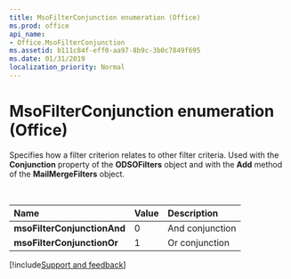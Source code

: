 ```yaml
---
title: MsoFilterConjunction enumeration (Office)
ms.prod: office
api_name:
- Office.MsoFilterConjunction
ms.assetid: b111c84f-eff0-aa97-8b9c-3b0c7849f695
ms.date: 01/31/2019
localization_priority: Normal
---
```



# MsoFilterConjunction enumeration (Office)

Specifies how a filter criterion relates to other filter criteria. Used with the **Conjunction** property of the **ODSOFilters** object and with the **Add** method of the **MailMergeFilters** object.

<br/>

|Name|Value|Description|
|:-----|:-----|:-----|
|**msoFilterConjunctionAnd**|0|And conjunction|
|**msoFilterConjunctionOr**|1|Or conjunction|

[!include[Support and feedback](~/includes/feedback-boilerplate.md)]